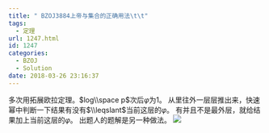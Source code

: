 ```yaml
---
title: " BZOJ3884上帝与集合的正确用法\t\t"
tags:
  - 定理
url: 1247.html
id: 1247
categories:
  - BZOJ
  - Solution
date: 2018-03-26 23:16:37
---
```


多次用拓展欧拉定理。$log\\space p$次后$φ$为$1$。 从里往外一层层推出来，快速幂中判断一下结果有没有$\\leqslant$当前这层的$φ$。 有并且不是最外层，就给结果加上当前这层的$φ$。 出题人的题解是另一种做法。 ![](http://www.dtenomde.com/wp-content/uploads/2018/03/AE430E9E-B2AB-4B92-ABF8-E3FAE5761CEA.jpg)